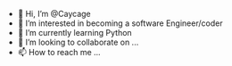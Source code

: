 - 👋 Hi, I’m @Caycage
- 👀 I’m interested in becoming a software Engineer/coder
- 🌱 I’m currently learning Python
- 💞️ I’m looking to collaborate on ...
- 📫 How to reach me ...

<!---
Caycage/Caycage is a ✨ special ✨ repository because its `README.md` (this file) appears on your GitHub profile.
You can click the Preview link to take a look at your changes.
--->
